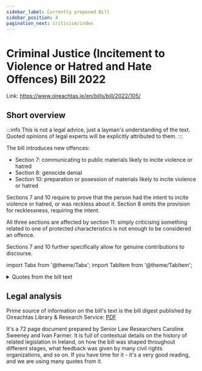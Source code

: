 ```yaml
---
sidebar_label: Currently proposed Bill
sidebar_position: 4
pagination_next: criticism/index
---
```

# Criminal Justice (Incitement to Violence or Hatred and Hate Offences) Bill 2022

Link: https://www.oireachtas.ie/en/bills/bill/2022/105/

## Short overview

:::info
This is not a legal advice, just a layman's understanding of the text. Quoted opinions of legal experts will be explicitly attributed to them.
:::

The bill introduces new offences:

* Section 7: communicating to public materials likely to incite violence or hatred
* Section 8: genocide denial
* Section 10: preparation or posession of materials likely to incite violence or hatred

Sections 7 and 10 require to prove that the person had the intent to incite violence or hatred, or was reckless about it. Section 8 omits the provision for recklessness, requiring the intent.

All three sections are affected by section 11: simply criticising something related to one of protected characteristics is not enough to be considered an offence.

Sections 7 and 10 further specifically allow for genuine contributions to discourse.

import Tabs from '@theme/Tabs';
import TabItem from '@theme/TabItem';

<details>
<summary>Quotes from the bill text</summary>
<Tabs>
<TabItem value="section-7-1" label="Section 7(1)">
1. Subject to subsections (2) to (4) and section 11, a person shall be guilty of an offence
under this section if—
    1. the person—
        1. communicates material to the public or a section of the public, or
        2. behaves in a public place in a manner,
        that is likely to incite violence or hatred against a person or a group of persons on
        account of their protected characteristics or any of those characteristics, and
    2. the person does so with intent to incite violence or hatred against such a person or
    group of persons on account of those characteristics or any of those
    characteristics or being reckless as to whether such violence or hatred is thereby
    incited.
</TabItem>

<TabItem value="section-8-1" label="Section 8(1)">
1. Subject to section 11, a person shall be guilty of an offence under this section if the
person—
    1. communicates material to the public or a section of the public, or
    2. behaves in a public place in a manner,
    that condones, denies or grossly trivialises—
        1. genocide,
        2. a crime against humanity,
        3. a war crime, or
        4. an act specified in Article 6 of the Charter of the International Military Tribunal,

    where such communication of material or behaviour is directed against a person or
    group of persons on account of their protected characteristics or any of those
    characteristics and is done with intent to incite violence or hatred against such a
    person or such a group of persons on account of those characteristics or any of those
    characteristics.
</TabItem>

<TabItem value="section-10-1" label="Section 10(1)">
1. Subject to subsections (2) and (3) and section 11, a person shall be guilty of an
offence under this section if the person—
    1. prepares or possesses material that is likely to incite violence or hatred against a
    person or a group of persons on account of their protected characteristics or any
    of those characteristics with a view to the material being communicated to the
    public or a section of the public, whether by himself or herself or another person,
    and
    2. prepares or possesses such material with intent to incite violence or hatred
    against such a person or group of persons on account of those characteristics or
    any of those characteristics or being reckless as to whether such violence or
    hatred is thereby incited.
</TabItem>

</Tabs>
</details>

## Legal analysis

Prime source of information on the bill's text is the bill digest published by Oireachtas Library & Research Service: [PDF](https://data.oireachtas.ie/ie/oireachtas/libraryResearch/2022/2022-12-15_bill-digest-criminal-justice-incitement-to-violence-or-hatred-and-hate-offences-bill-2022_en.pdf)

It's a 72 page document prepared by Senior Law Researchers Caroline Sweeney and Ivan Farmer. It is full of contextual details on the history of related legislation in Ireland, on how the bill was shaped throughout different stages, what feedback was given by many civil rights organizations, and so on. If you have time for it - it's a very good reading, and we are using many quotes from it.
